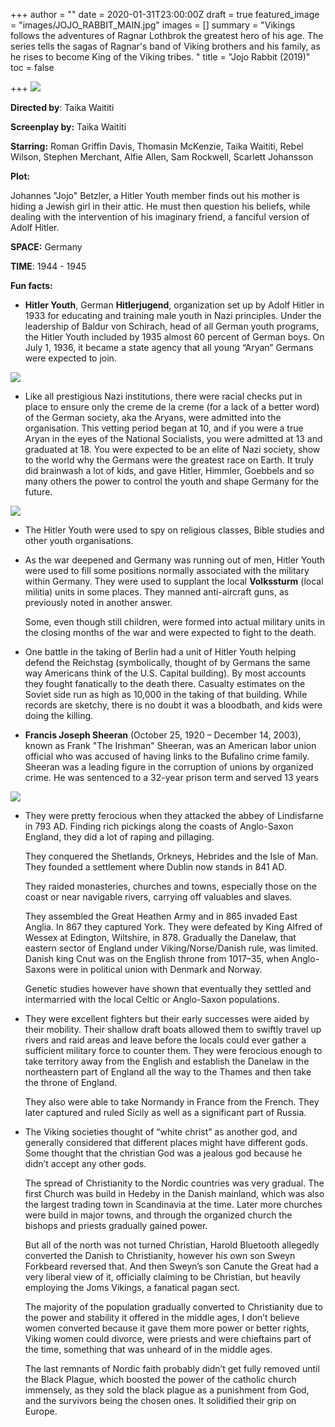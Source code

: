 +++
author = ""
date = 2020-01-31T23:00:00Z
draft = true
featured_image = "images/JOJO_RABBIT_MAIN.jpg"
images = []
summary = "Vikings follows the adventures of Ragnar Lothbrok the greatest hero of his age. The series tells the sagas of Ragnar's band of Viking brothers and his family, as he rises to become King of the Viking tribes. "
title = "Jojo Rabbit (2019)"
toc = false

+++
![](/images/Vikings_small.jpg)

**Directed by**:         Taika Waititi

**Screenplay by:**     Taika Waititi

**Starring:**              Roman Griffin Davis, Thomasin McKenzie, Taika Waititi, Rebel Wilson, Stephen Merchant, Alfie Allen, Sam Rockwell, Scarlett Johansson

**Plot:**

Johannes "Jojo" Betzler, a Hitler Youth member finds out his mother  is hiding a Jewish girl  in their attic. He must then question his beliefs, while dealing with the intervention of his imaginary friend, a fanciful version of Adolf Hitler.

**SPACE:** Germany

**TIME**: 1944 - 1945

**Fun facts:**

* **Hitler Youth**, German **Hitlerjugend**, organization set up by Adolf Hitler in 1933 for educating and training male youth in Nazi principles. Under the leadership of Baldur von Schirach, head of all German youth programs, the Hitler Youth included by 1935 almost 60 percent of German boys. On July 1, 1936, it became a state agency that all young “Aryan” Germans were expected to join.

![](images/Hitler-salute-2-2759aff.jpg)

* Like all prestigious Nazi institutions, there were racial checks put in place to ensure only the creme de la creme (for a lack of a better word) of the German society, aka the Aryans, were admitted into the organisation. This vetting period began at 10, and if you were a true Aryan in the eyes of the National Socialists, you were admitted at 13 and graduated at 18. You were expected to be an elite of Nazi society, show to the world why the Germans were the greatest race on Earth. It truly did brainwash a lot of kids, and gave Hitler, Himmler, Goebbels and so many others the power to control the youth and shape Germany for the future.

![](images/main-qimg-43eb602f0e384f71e6a4250f4b9047f5.webp)

* The Hitler Youth were used to spy on religious classes, Bible studies and other youth organisations.
* As the war deepened and Germany was running out of men, Hitler Youth were used to fill some positions normally associated with the military within Germany. They were used to supplant the local **Volkssturm** (local militia) units in some places. They manned anti-aircraft guns, as previously noted in another answer.

  Some, even though still children, were formed into actual military units in the closing months of the war and were expected to fight to the death.

* One battle in the taking of Berlin had a unit of Hitler Youth helping defend the Reichstag (symbolically, thought of by Germans the same way Americans think of the U.S. Capital building). By most accounts they fought fanatically to the death there. Casualty estimates on the Soviet side run as high as 10,000 in the taking of that building. While records are sketchy, there is no doubt it was a bloodbath, and kids were doing the killing.
* **Francis Joseph Sheeran** (October 25, 1920 – December 14, 2003), known as Frank "The Irishman" Sheeran, was an American labor union official who was accused of having links to the Bufalino crime family. Sheeran was a leading figure in the corruption of unions by organized crime. He was sentenced to a 32-year prison term and served 13 years

![](/images/JimmyHoffa-AlPacino.jpg)

* They were pretty ferocious when they attacked the abbey of Lindisfarne in 793 AD. Finding rich pickings along the coasts of Anglo-Saxon England, they did a lot of raping and pillaging.

  They conquered the Shetlands, Orkneys, Hebrides and the Isle of Man. They founded a settlement where Dublin now stands in 841 AD.

  They raided monasteries, churches and towns, especially those on the coast or near navigable rivers, carrying off valuables and slaves.

  They assembled the Great Heathen Army and in 865 invaded East Anglia. In 867 they captured York. They were defeated by King Alfred of Wessex at Edington, Wiltshire, in 878. Gradually the Danelaw, that eastern sector of England under Viking/Norse/Danish rule, was limited.  Danish king Cnut was on the English throne from 1017–35, when Anglo-Saxons were in political union with Denmark and Norway.

  Genetic studies however have shown that eventually they settled and intermarried with the local Celtic or Anglo-Saxon populations.
* They were excellent fighters but their early successes were aided by their mobility. Their shallow draft boats allowed them to swiftly travel up rivers and raid areas and leave before the locals could ever gather a sufficient military force to counter them. They were ferocious enough to take territory away from the English and establish the Danelaw in the northeastern part of England all the way to the Thames and then take the throne of England.

  They also were able to take Normandy in France from the French. They later captured and ruled Sicily as well as a significant part of Russia.
* The Viking societies thought of “white christ” as another god, and generally considered that different places might have different gods. Some thought that the christian God was a jealous god because he didn’t accept any other gods.

  The spread of Christianity to the Nordic countries was very gradual. The first Church was build in Hedeby in the Danish mainland, which was also the largest trading town in Scandinavia at the time. Later more churches were build in major towns, and through the organized church the bishops and priests gradually gained power.

  But all of the north was not turned Christian, Harold Bluetooth allegedly converted the Danish to Christianity, however his own son Sweyn Forkbeard reversed that. And then Sweyn’s son Canute the Great had a very liberal view of it, officially claiming to be Christian, but heavily employing the Joms Vikings, a fanatical pagan sect.

  The majority of the population gradually converted to Christianity due to the power and stability it offered in the middle ages, I don’t believe women converted because it gave them more power or better rights, Viking women could divorce, were priests and were chieftains part of the time, something that was unheard of in the middle ages.

  The last remnants of Nordic faith probably didn’t get fully removed until the Black Plague, which boosted the power of the catholic church immensely, as they sold the black plague as a punishment from God, and the survivors being the chosen ones. It solidified their grip on Europe.